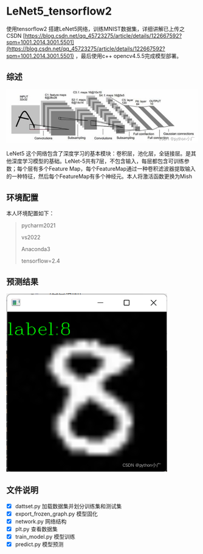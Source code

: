 # LeNet5_tensorflow2
使用tensorflow2 搭建LeNet5网络，训练MNIST数据集，详细讲解已上传之CSDN [https://blog.csdn.net/qq_45723275/article/details/122667592?spm=1001.2014.3001.5501](https://blog.csdn.net/qq_45723275/article/details/122667592?spm=1001.2014.3001.5501) ，最后使用c++ opencv4.5.5完成模型部署。


## 综述
![245855274f404d02bdf94981c0158d20](README.assets/245855274f404d02bdf94981c0158d20.png)

LeNet5 这个网络包含了深度学习的基本模块：卷积层，池化层，全链接层。是其他深度学习模型的基础。LeNet-5共有7层，不包含输入，每层都包含可训练参数；每个层有多个Feature Map，每个FeatureMap通过一种卷积滤波器提取输入的一种特征，然后每个FeatureMap有多个神经元。本人将激活函数更换为Mish
## 环境配置
本人环境配置如下：
> pycharm2021
> 
> vs2022
> 
> Anaconda3
> 
> tensorflow=2.4

## 预测结果
![c7b4514569674b61b74878e479b0f2d4](README.assets/c7b4514569674b61b74878e479b0f2d4.png)


## 文件说明
- [x] dattset.py 加载数据集并划分训练集和测试集
- [x] export_frozen_graph.py 模型固化
- [x] network.py 网络结构
- [x] plt.py 查看数据集
- [x] train_model.py 模型训练
- [x] predict.py 模型预测    

